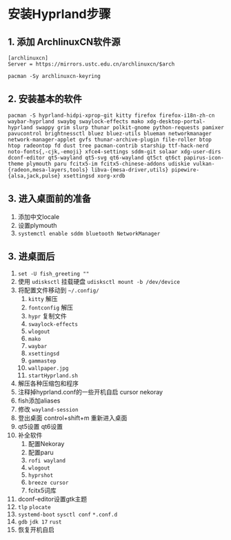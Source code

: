 # 安装Hyprland步骤

## 1. 添加 ArchlinuxCN软件源

```
[archlinuxcn]
Server = https://mirrors.ustc.edu.cn/archlinuxcn/$arch

pacman -Sy archlinuxcn-keyring
```

## 2. 安装基本的软件

```
pacman -S hyprland-hidpi-xprop-git kitty firefox firefox-i18n-zh-cn waybar-hyprland swaybg swaylock-effects mako xdg-desktop-portal-hyprland swappy grim slurp thunar polkit-gnome python-requests pamixer pavucontrol brightnessctl bluez bluez-utils blueman networkmanager network-manager-applet gvfs thunar-archive-plugin file-roller btop htop radeontop fd dust tree pacman-contrib starship ttf-hack-nerd noto-fonts{,-cjk,-emoji} xfce4-settings sddm-git solaar xdg-user-dirs dconf-editor qt5-wayland qt5-svg qt6-wayland qt5ct qt6ct papirus-icon-theme plymouth paru fcitx5-im fcitx5-chinese-addons udiskie vulkan-{radeon,mesa-layers,tools} libva-{mesa-driver,utils} pipewire-{alsa,jack,pulse} xsettingsd xorg-xrdb 
```

## 3. 进入桌面前的准备

1. 添加中文locale
2. 设置plymouth
3. `systemctl enable sddm bluetooth NetworkManager`

## 3. 进桌面后

1. `set -U fish_greeting ""`
2. 使用 `udisksctl` 挂载硬盘 `udisksctl mount -b /dev/device`
3. 将配置文件移动到 `~/.config/`
   1. `kitty` 解压
   2. `fontconfig` 解压
   3. `hypr` 复制文件
   4. `swaylock-effects`
   5. `wlogout`
   6. `mako`
   7. `waybar`
   8. `xsettingsd`
   9. `gammastep`
   10. `wallpaper.jpg`
   11. `startHyprland.sh`
4. 解压各种压缩包和程序
5. 注释掉hyprland.conf的一些开机自启 cursor nekoray
6. fish添加aliases
7. 修改 `wayland-session`
8. 登出桌面 control+shift+m 重新进入桌面
9. qt5设置 qt6设置
10. 补全软件
    1. 配置Nekoray
    2. 配置paru
    3. `rofi wayland`
    4. `wlogout`
    5. `hyprshot`
    6. `breeze cursor`
    7. fcitx5词库
11. dconf-editor设置gtk主题
12. `tlp` `plocate`
13. `systemd-boot` `sysctl conf` `*.conf.d`
14. `gdb` `jdk 17` `rust`
15. 恢复开机自启